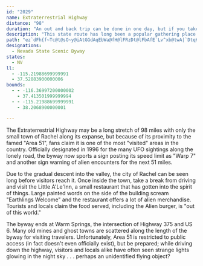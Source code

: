 ```yaml
---
id: "2029"
name: Extraterrestrial Highway
distance: "98"
duration: "An out and back trip can be done in one day, but if you take the entire loop, plan on spending from 2-6 days."
description: "This state route has long been a popular gathering place for UFO enthusiasts, due to its proximity to Area 51 near Rachel."
path: "ez`dFh{f~Tc@t@sO~y@iAtGGdAqEbWa@fH@lFRzDt@lFbAfE`Lv^xb@twA|`DtqKvGtSjC|IfDdIbDhGpDdFzAhBfFbF|FbEfJxExaAj_@rCvAxFpDzEhEblBbtBnHrHrGtFvZ`SjCxApCl@vEGhBBvCt@dQdMjH~D|CpB|N|LbDlBhB^bADhBKbAUt@YtTsM`EsBpDmAhCW~QNtLI|Ba@|F_C|AM`A@vAXx@^rArAp@pAf@dBHr@DzBYvCmCbHk@pCM`CB~Ch@zC`@rA|@fBhb@`t@rBfEnAzCr@bCtA`G|@rG^fGHbD?dEYlIeK|bBy@tHyAlIu@bDmBdGyDlJge@hy@m|@j{A}c@pw@_CdEODmYdg@_eF~{IeaBnsCuuHnwM}\\lm@gjAlqBeBhDsCvGiAhDsBpHmC`MgXvtAcBlHgCbI{AvDuB`E}CzEqEvF_EzD{C`CyyAriAoCjB}DnBaFlBiu@`ToTrGkMfD{GxBoTxFkWvHiFjBaIjE}B`ByDdDuGvHa`@dk@mGfKsDlHmCfGa`Ax`C_b@ncAojCduGwb@xfAuThi@cW`o@_b@deAmDfJykBfxEaZtu@sD|JkKnWaEbKa@vAmCfGkVzn@uBdGqCtGaAzCwF|N}Rvc@oClHwDtIU`A}DjJkM~[s@xA{BjGsLvYeNr]eA`CMd@eB`EiBjFgBtDuRff@aDrGiBxCqEzFeEjEyNtKaFfEgBjBgDbE_HrL{a@bv@if@b~@cB`FeAfEmAlISxCeD|_AYvD_@bC[`BuAxEeAxCsArCeAhBwApBiEnEwE|C_FrBcuFv}ASR_Bl@u^fKq`A|W_yHlxBgsHnvB{_Bjd@edEvkAwV~GcFdAsNlBaNx@_zYb|AeNx@sCX}Dl@gIdBuJzC}KfF_HjEoEfDkExDeGrGmfAnnAyErGwCnEyiAjoBeKnPkNzQq_CjyCyEpGuHnLoErIqdBhyDcCtG}AlFyA~GwAzJk@bISvGB|IRxF~PlvDvEjeAb\\tcHpH~bBv^d}HpDbx@?rMy@x^"
designations:
  - Nevada State Scenic Byway
states:
  - NV
ll:
  - -115.21988699999991
  - 37.52883900000006
bounds:
  - - -116.36997200000002
    - 37.413501999999994
  - - -115.21988699999991
    - 38.2068900000001

---
```


<p>The Extraterrestrial Highway may be a long stretch of 98 miles with only the small town of Rachel along its expanse, but because of its proximity to the famed "Area 51", fans claim it is one of the most "visited" areas in the country.  Officially designated in 1996 for the many UFO sightings along the lonely road, the byway now sports a sign posting its speed limit as "Warp 7" and another sign warning of alien encounters for the next 51 miles.  </p>

<p>Due to the gradual descent into the valley, the city of Rachel can be seen long before visitors reach it.  Once inside the town, take a break from driving and visit the Little A'Le'Inn, a small restaurant that has gotten into the spirit of things.  Large painted words on the side of the building scream "Earthlings Welcome" and the restaurant offers a lot of alien merchandise.  Tourists and locals claim the food served, including the Alien burger, is "out of this world."  </p>

<p>The byway ends at Warm Springs, the intersection of Highway 375 and US 6.  Many old mines and ghost towns are scattered along the length of the byway for visiting travelers.  Unfortunately, Area 51 is restricted to public access (in fact doesn't even officially exist), but be prepared; while driving down the highway, visitors and locals alike have often seen strange lights glowing in the night sky . . . perhaps an unidentified flying object?</p>

